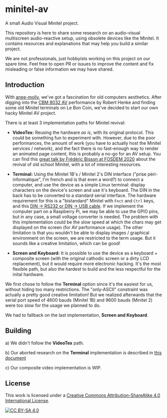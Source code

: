 # minitel-av

A small Audio Visual Minitel project.

This repository is here to share some research on an audio-visual multiscreen
audio-reactive setup, using obsolete devices like the Minitel. It contains
resources and explanations that may help you build a similar project.

We are not professionals, just hobbyists working on this project on our spare
time. Feel free to open PR or issues to improve the content and fix misleading
or false information we may have shared.

## Introduction

With [anee-molly](https://github.com/anee-molly), we've got a fascination for
old computers aesthetics. After digging into the [CBM 8032
AV](https://www.roberthenke.com/concerts/cbm8032av.html) performance by Robert
Henke and finding some old Minitel terminals on Le Bon Coin, we've decided to
start our own hacky Minitel AV project.

There is at least 3 implementation paths for Minitel revival:

- **VideoTex:** Reusing the hardware *as is*, with its original protocol. This
  could be something fun to experiment with. However, due to the poor
  performances, the amount of work (you have to actually host the Minitel
  services / network), and the fact there is no fast-enough way to render an
  animated page content, this is probably a no-go for an AV setup. You can find
  this [great talk by Frédéric Bisson at FOSDEM
  2020](https://fosdem.org/2020/schedule/event/retro_reviving_minitel/) about
  the revival of old school Minitel, with a lot of interesting resources.

- **Terminal:** Using the Minitel 1B's / Minitel 2's DIN interface ("prise
  péri-informatique", I'm french and is that even a word?) to connect a
  computer, and use the device as a simple Linux terminal: display characters
  on the device's screen and use it's keyboard. The DIN in the back has to be
  converted to a standard serial interface. The hardware requirement for this
  is a "bistandard" Minitel with `Fnct` and `Ctrl` keys, and this [DIN -> RS232
  or DIN -> USB
  cable](http://jelora.fr/post/2020/02/25/Adaptateur-prise-DIN-peri-informatique-Minitel-vers-Serie-RS232-et-Serie-USB.html).
  If we implement the computer part on a Raspberry Pi, we may be able to use
  the GPIO pins, but in any case, a small voltage converter is needed. The
  problem with this implementation could be the slow speed at which the chars
  may get displayed on the screen (for AV performance usage). The other
  limitation is that you wouldn't be able to display images / graphical
  environment on the screen, we are restricted to the term usage. But it sounds
  like a creative limitation, which can be good!

- **Screen and Keyboard:** It is possible to use the device as a keyboard +
  composite screen (with the original cathodic screen or a dirty LCD
  replacement), but it would require more electronic hacking. It's the most
  flexible path, but also the hardest to build and the less respectful for the
  inital hardware.

We first chose to follow the **Terminal** option since it's the easiest for us,
without hiding too many restrictions. The "only-ASCII" constraint was actually
a pretty good creative limitation! But we realized afterwards that the serial
port speed of 4600 bauds (Minitel 1B) and 9600 bauds (Minitel 2) were too slow
for the usage we planned to do.

We had to fallback on the last implementation, **Screen and Keyboard**.

## Building

a) We didn't follow the **VideoTex** path.

b) Our aborted research on the **Terminal** implementation is described in [this
document](serial.md)

c) Our composite video implementation is WIP.

## License

This work is licensed under a
[Creative Commons Attribution-ShareAlike 4.0 International License][cc-by-sa].

[![CC BY-SA 4.0][cc-by-sa-image]][cc-by-sa]

[cc-by-sa]: http://creativecommons.org/licenses/by-sa/4.0/
[cc-by-sa-image]: https://licensebuttons.net/l/by-sa/4.0/88x31.png
[cc-by-sa-shield]: https://img.shields.io/badge/License-CC%20BY--SA%204.0-lightgrey.svg
